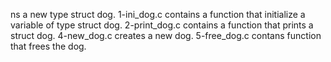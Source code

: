 ns a new type struct dog. 1-ini_dog.c contains a function that initialize a variable of type struct dog. 2-print_dog.c contains a function that prints a struct dog. 4-new_dog.c creates a new dog. 5-free_dog.c contans function that frees the dog.
